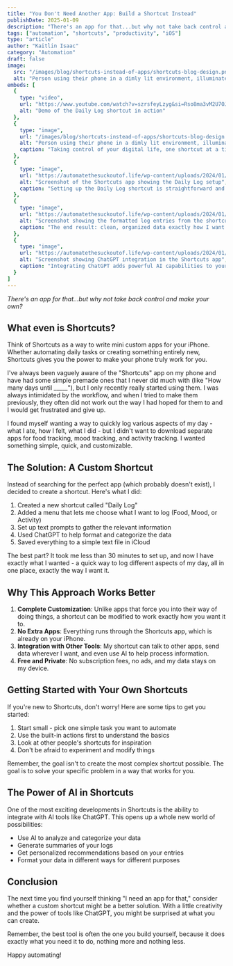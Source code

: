 ```yaml
---
title: "You Don't Need Another App: Build a Shortcut Instead"
publishDate: 2025-01-09
description: "There's an app for that...but why not take back control and make your own?"
tags: ["automation", "shortcuts", "productivity", "iOS"]
type: "article"
author: "Kaitlin Isaac"
category: "Automation"
draft: false
image:
  src: "/images/blog/shortcuts-instead-of-apps/shortcuts-blog-design.png"
  alt: "Person using their phone in a dimly lit environment, illuminated by the warm glow of their screen"
embeds: [
  {
    type: "video",
    url: "https://www.youtube.com/watch?v=szrsfeyLzyg&si=Rso8ma3vM2U7OJFU",
    alt: "Demo of the Daily Log shortcut in action"
  },
  {
    type: "image",
    url: "/images/blog/shortcuts-instead-of-apps/shortcuts-blog-design.png",
    alt: "Person using their phone in a dimly lit environment, illuminated by the warm glow of their screen",
    caption: "Taking control of your digital life, one shortcut at a time"
  },
  {
    type: "image",
    url: "https://automatethesuckoutof.life/wp-content/uploads/2024/01/shortcut-setup.jpg",
    alt: "Screenshot of the Shortcuts app showing the Daily Log setup",
    caption: "Setting up the Daily Log shortcut is straightforward and customizable"
  },
  {
    type: "image",
    url: "https://automatethesuckoutof.life/wp-content/uploads/2024/01/shortcut-results.jpg",
    alt: "Screenshot showing the formatted log entries from the shortcut",
    caption: "The end result: clean, organized data exactly how I want it"
  },
  {
    type: "image",
    url: "https://automatethesuckoutof.life/wp-content/uploads/2024/01/chatgpt-integration.jpg",
    alt: "Screenshot showing ChatGPT integration in the Shortcuts app",
    caption: "Integrating ChatGPT adds powerful AI capabilities to your shortcuts"
  }
]
---
```


*There's an app for that…but why not take back control and make your own?*

## What even is Shortcuts?

Think of Shortcuts as a way to write mini custom apps for your iPhone. Whether automating daily tasks or creating something entirely new, Shortcuts gives you the power to make your phone truly work for you.

I've always been vaguely aware of the "Shortcuts" app on my phone and have had some simple premade ones that I never did much with (like "How many days until _____"), but I only recently really started using them. I was always intimidated by the workflow, and when I tried to make them previously, they often did not work out the way I had hoped for them to and I would get frustrated and give up.

I found myself wanting a way to quickly log various aspects of my day - what I ate, how I felt, what I did - but I didn't want to download separate apps for food tracking, mood tracking, and activity tracking. I wanted something simple, quick, and customizable.

## The Solution: A Custom Shortcut

Instead of searching for the perfect app (which probably doesn't exist), I decided to create a shortcut. Here's what I did:

1. Created a new shortcut called "Daily Log"
2. Added a menu that lets me choose what I want to log (Food, Mood, or Activity)
3. Set up text prompts to gather the relevant information
4. Used ChatGPT to help format and categorize the data
5. Saved everything to a simple text file in iCloud

The best part? It took me less than 30 minutes to set up, and now I have exactly what I wanted - a quick way to log different aspects of my day, all in one place, exactly the way I want it.

## Why This Approach Works Better

1. **Complete Customization**: Unlike apps that force you into their way of doing things, a shortcut can be modified to work exactly how you want it to.
2. **No Extra Apps**: Everything runs through the Shortcuts app, which is already on your iPhone.
3. **Integration with Other Tools**: My shortcut can talk to other apps, send data wherever I want, and even use AI to help process information.
4. **Free and Private**: No subscription fees, no ads, and my data stays on my device.

## Getting Started with Your Own Shortcuts

If you're new to Shortcuts, don't worry! Here are some tips to get you started:

1. Start small - pick one simple task you want to automate
2. Use the built-in actions first to understand the basics
3. Look at other people's shortcuts for inspiration
4. Don't be afraid to experiment and modify things

Remember, the goal isn't to create the most complex shortcut possible. The goal is to solve your specific problem in a way that works for you.

## The Power of AI in Shortcuts

One of the most exciting developments in Shortcuts is the ability to integrate with AI tools like ChatGPT. This opens up a whole new world of possibilities:

- Use AI to analyze and categorize your data
- Generate summaries of your logs
- Get personalized recommendations based on your entries
- Format your data in different ways for different purposes

## Conclusion

The next time you find yourself thinking "I need an app for that," consider whether a custom shortcut might be a better solution. With a little creativity and the power of tools like ChatGPT, you might be surprised at what you can create.

Remember, the best tool is often the one you build yourself, because it does exactly what you need it to do, nothing more and nothing less.

Happy automating! 